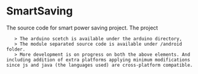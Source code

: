 # SmartSaving
 The source code for smart power saving project. The project 
 
       > The arduino scetch is available under the arduino directory,
       > The module separated source code is available under /android folder.
       > More development is on progress on both the above elements. And including addition of extra platforms applying minimum modifications since js and java (the languages used) are cross-platform compatible.
